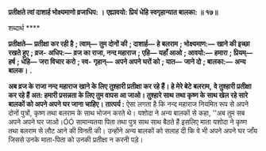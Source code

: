 **प्रतीक्षते त्वां दाशार्ह भोक्ष्यमाणो व्रजाधिप: ।** **एह्यावयो: प्रियं धेहि स्वगृहान्यात बालका: ॥ १७॥** 

शब्दार्थ **** 

**प्रतीक्षते—** **प्रतीक्षा कर रही है** **; त्वाम्—** **तुम दोनों की** **; दाशार्ह—** **हे बलराम** **; भोक्ष्यमाण:—** **खाने की इच्छा रखते हुए** **; व्रज-** **अधिप:—** **व्रज का राजा, नन्द महाराज** **; एहि—** **यहाँ आओ** **; आवयो:—** **हमारा** **; प्रियम्—** **हर्ष** **; धेहि—** **जरा विचार करो** **; स्व-** **गृहान्—** **अपने अपने घरों को** **; यात—** **जाने दो** **; बालका:—** **अन्य बालक।** **.** 

**अब व्रज के राजा नन्द महाराज खाने के लिए तुश्हारी प्रतीक्षा कर रहे हैं। हे मेरे बेटे बलराम,** **वे तुश्हारी प्रतीक्षा कर रहे हैं अत: हमारी प्रसन्नता के लिए तुम वापस आ जाओ। तुश्हारे साथ** **तथा कृष्ण के साथ खेल रहे सारे बालकों को अपने अपने घर जाना चाहिए।** **तात्पर्य :** ऐसा लगता है कि नन्द महाराज नियमित रूप से अपने दोनों पुत्रों, कृष्ण तथा बलराम के साथ भोजन करते थे। यशोदा ने अन्य बालकों से कहा, ''अब तुम सब अपने अपने घर जाओ।ÓÓ सामान्यतया पिता तथा पुत्र साथ साथ बैठते हैं इसलिए माता यशोदा ने कृष्ण तथा बलराम से लौट आने की विनती की। उन्होंने अन्य बालकों को सलाह दी कि वे भी अपने अपने घर जाँय जिससे उनके माता-पिता को उनकी प्रतीक्षा न करनी पड़े।  
